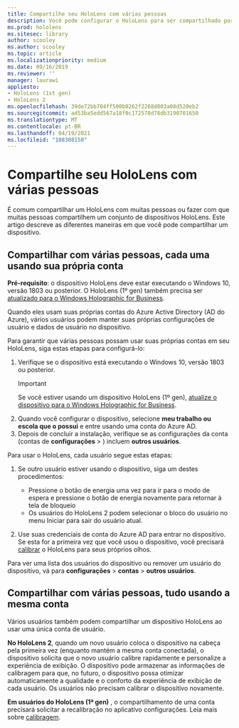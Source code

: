 ```yaml
---
title: Compartilhe seu HoloLens com várias pessoas
description: Você pode configurar o HoloLens para ser compartilhado por várias contas de Azure Active Directory ou por vários usuários que usam uma única conta.
ms.prod: hololens
ms.sitesec: library
author: scooley
ms.author: scooley
ms.topic: article
ms.localizationpriority: medium
ms.date: 09/16/2019
ms.reviewer: ''
manager: laurawi
appliesto:
- HoloLens (1st gen)
- HoloLens 2
ms.openlocfilehash: 39de72bb704ff500b0262f2268d003a08d520eb2
ms.sourcegitcommit: ad53ba5edd567a18f0c172578d78db3190701650
ms.translationtype: MT
ms.contentlocale: pt-BR
ms.lasthandoff: 04/19/2021
ms.locfileid: "108308150"
---
```

# <a name="share-your-hololens-with-multiple-people"></a>Compartilhe seu HoloLens com várias pessoas

É comum compartilhar um HoloLens com muitas pessoas ou fazer com que muitas pessoas compartilhem um conjunto de dispositivos HoloLens.  Este artigo descreve as diferentes maneiras em que você pode compartilhar um dispositivo.

## <a name="share-with-multiple-people-each-using-their-own-account"></a>Compartilhar com várias pessoas, cada uma usando sua própria conta

**Pré-requisito**: o dispositivo HoloLens deve estar executando o Windows 10, versão 1803 ou posterior.  O HoloLens (1º gen) também precisa ser [atualizado para o Windows Holographic for Business](hololens-upgrade-enterprise.md).

Quando eles usam suas próprias contas do Azure Active Directory (AD do Azure), vários usuários podem manter suas próprias configurações de usuário e dados de usuário no dispositivo.

Para garantir que várias pessoas possam usar suas próprias contas em seu HoloLens, siga estas etapas para configurá-lo:

1. Verifique se o dispositivo está executando o Windows 10, versão 1803 ou posterior.
   > [!IMPORTANT]
   > Se você estiver usando um dispositivo HoloLens (1º gen), [atualize o dispositivo para o Windows Holographic for Business](hololens1-upgrade-enterprise.md).
1. Quando você configurar o dispositivo, selecione **meu trabalho ou escola que o possui** e entre usando uma conta do Azure AD.
1. Depois de concluir a instalação, verifique se as configurações da conta (contas de **configurações**  >  ) incluem **outros usuários**.

Para usar o HoloLens, cada usuário segue estas etapas:

1. Se outro usuário estiver usando o dispositivo, siga um destes procedimentos:
   - Pressione o botão de energia uma vez para ir para o modo de espera e pressione o botão de energia novamente para retornar à tela de bloqueio
   - Os usuários do HoloLens 2 podem selecionar o bloco do usuário no menu Iniciar para sair do usuário atual.

1. Use suas credenciais de conta do Azure AD para entrar no dispositivo.  
    Se esta for a primeira vez que você usou o dispositivo, você precisará [calibrar](hololens-calibration.md) o HoloLens para seus próprios olhos.

Para ver uma lista dos usuários do dispositivo ou remover um usuário do dispositivo, vá para **configurações**  >  **contas**  >  **outros usuários**.

## <a name="share-with-multiple-people-all-using-the-same-account"></a>Compartilhar com várias pessoas, tudo usando a mesma conta

Vários usuários também podem compartilhar um dispositivo HoloLens ao usar uma única conta de usuário.

**No HoloLens 2**, quando um novo usuário coloca o dispositivo na cabeça pela primeira vez (enquanto mantém a mesma conta conectada), o dispositivo solicita que o novo usuário calibre rapidamente e personalize a experiência de exibição. O dispositivo pode armazenar as informações de calibragem para que, no futuro, o dispositivo possa otimizar automaticamente a qualidade e o conforto da experiência de exibição de cada usuário. Os usuários não precisam calibrar o dispositivo novamente.

**Em usuários do HoloLens (1ª gen)** , o compartilhamento de uma conta precisará solicitar a recalibração no aplicativo configurações.  Leia mais sobre [calibragem](hololens-calibration.md).
